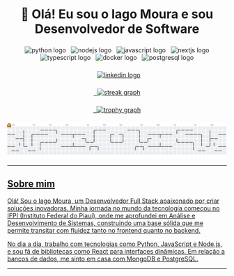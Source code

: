 <h1 align="center">👋 Olá! Eu sou o Iago Moura e sou Desenvolvedor de Software</h1>

###

<div align="center">
  <img src="https://skillicons.dev/icons?i=py" height="60" alt="python logo"  />
  <img src="https://skillicons.dev/icons?i=nodejs" height="60" alt="nodejs logo"  />
  <img src="https://skillicons.dev/icons?i=js" height="60" alt="javascript logo"  />
  <img src="https://skillicons.dev/icons?i=nextjs" height="60" alt="nextjs logo"  />
  <img src="https://skillicons.dev/icons?i=ts" height="60" alt="typescript logo"  />
  <img src="https://skillicons.dev/icons?i=docker" height="60" alt="docker logo"  />
  <img src="https://skillicons.dev/icons?i=postgresql" height="60" alt="postgresql logo"  />
</div>

###

<div align="center">
  <a href="https://www.linkedin.com/in/iagomoura-dev/">
    <img src="https://img.shields.io/static/v1?message=LinkedIn&logo=linkedin&label=&color=0077B5&logoColor=white&labelColor=&style=for-the-badge" height="25" alt="linkedin logo" />
</div>

###
<div align="center">
  <img src="https://streak-stats.demolab.com?user=iagoxz&locale=en&mode=daily&theme=dracula&hide_border=false&border_radius=5&order=3" height="150" alt="streak graph"  />
</div>

###
<div align="center">
  <img src="https://github-profile-trophy.vercel.app?username=iagoxz&theme=dracula&column=-1&row=1&margin-w=8&margin-h=8&no-bg=false&no-frame=false&order=4&title=-Stars,-Followers,-Issues,-PullRequest,-Reviews"alt="trophy graph"  />
</div>

###

<picture>
  <source media="(prefers-color-scheme: dark)" srcset="https://raw.githubusercontent.com/iagoxz/iagoxz/output/pacman-contribution-graph-dark.svg">
  <source media="(prefers-color-scheme: light)" srcset="https://raw.githubusercontent.com/iagoxz/iagoxz/output/pacman-contribution-graph.svg">
  <img alt="pacman contribution graph" src="https://raw.githubusercontent.com/iagoxz/iagoxz/output/pacman-contribution-graph.svg">
</picture>

---

## Sobre mim

Olá! Sou o Iago Moura, um Desenvolvedor Full Stack apaixonado por criar soluções inovadoras. Minha jornada no mundo da tecnologia começou no IFPI (Instituto Federal do Piauí), onde me aprofundei em Análise e Desenvolvimento de Sistemas, construindo uma base sólida que me permite transitar com fluidez tanto no frontend quanto no backend.

No dia a dia, trabalho com tecnologias como Python, JavaScript e Node.js, e sou fã de bibliotecas como React para interfaces dinâmicas. Em relação a bancos de dados, me sinto em casa com MongoDB e PostgreSQL.

---

